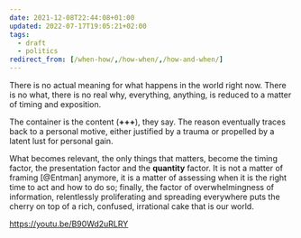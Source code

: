 ```yaml
---
date: 2021-12-08T22:44:08+01:00
updated: 2022-07-17T19:05:21+02:00
tags:
  - draft
  - politics
redirect_from: [/when-how/,/how-when/,/how-and-when/]
---
```

There is no actual meaning for what happens in the world right now. There is no what, there is no real why, everything, anything, is reduced to a matter of timing and exposition.

The container is the content (<strong class='missing'>+++</strong>), they say. The reason eventually traces back to a personal motive, either justified by a trauma or propelled by a latent lust for personal gain.

What becomes relevant, the only things that matters, become the timing factor, the presentation factor and the **quantity** factor. It is not a matter of framing [@Entman] anymore, it is a matter of assessing when it is the right time to act and how to do so; finally, the factor of overwhelmingness of information, relentlessly proliferating and spreading everywhere puts the cherry on top of a rich, confused, irrational cake that is our world.

https://youtu.be/B90Wd2uRLRY
